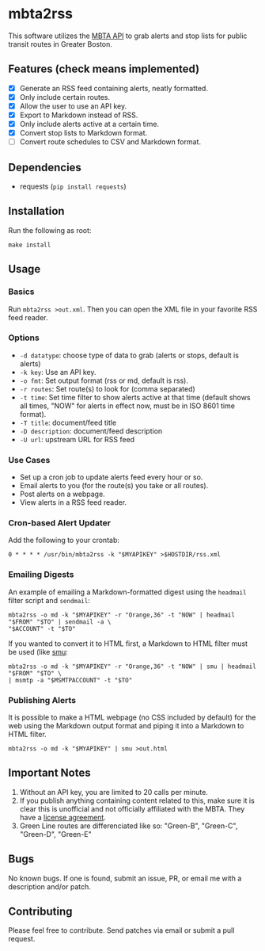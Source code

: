 # mbta2rss

This software utilizes the [MBTA API](https://www.mbta.com/developers/v3-api)
to grab alerts and stop lists for public transit routes in Greater Boston.

## Features (check means implemented)

- [X] Generate an RSS feed containing alerts, neatly formatted.
- [X] Only include certain routes.
- [X] Allow the user to use an API key.
- [X] Export to Markdown instead of RSS.
- [X] Only include alerts active at a certain time.
- [X] Convert stop lists to Markdown format.
- [ ] Convert route schedules to CSV and Markdown format.

## Dependencies

* requests (`pip install requests`)

## Installation

Run the following as root:

	make install

## Usage

### Basics

Run `mbta2rss >out.xml`. Then you can open the XML file in your
favorite RSS feed reader.

### Options

* `-d datatype`: choose type of data to grab (alerts or stops, default is alerts)
* `-k key`: Use an API key.
* `-o fmt`: Set output format (rss or md, default is rss).
* `-r routes`: Set route(s) to look for (comma separated)
* `-t time`: Set time filter to show alerts active at that time
  (default shows all times, "NOW" for alerts in effect now, must be in
  ISO 8601 time format).
* `-T title`: document/feed title
* `-D description`: document/feed description
* `-U url`: upstream URL for RSS feed

### Use Cases

* Set up a cron job to update alerts feed every hour or so.
* Email alerts to you (for the route(s) you take or all routes).
* Post alerts on a webpage.
* View alerts in a RSS feed reader.

### Cron-based Alert Updater

Add the following to your crontab:

	0 * * * * /usr/bin/mbta2rss -k "$MYAPIKEY" >$HOSTDIR/rss.xml

### Emailing Digests

An example of emailing a Markdown-formatted digest using the `headmail` filter
script and `sendmail`:

	mbta2rss -o md -k "$MYAPIKEY" -r "Orange,36" -t "NOW" | headmail "$FROM" "$TO" | sendmail -a \
	"$ACCOUNT" -t "$TO"

If you wanted to convert it to HTML first, a Markdown to HTML filter must be
used (like [smu](https://github.com/Gottox/smu):

	mbta2rss -o md -k "$MYAPIKEY" -r "Orange,36" -t "NOW" | smu | headmail "$FROM" "$TO" \
	| msmtp -a "$MSMTPACCOUNT" -t "$TO"

### Publishing Alerts
	
It is possible to make a HTML webpage (no CSS included by default) for the web
using the Markdown output format and piping it into a Markdown to HTML filter.

	mbta2rss -o md -k "$MYAPIKEY" | smu >out.html

## Important Notes

1. Without an API key, you are limited to 20 calls per minute.
2. If you publish anything containing content related to this, make sure it is
   clear this is unofficial and not officially affiliated with the MBTA. They
   have a [license agreement](https://www.mass.gov/files/documents/2017/10/27/develop_license_agree_0.pdf).
3. Green Line routes are differenciated like so: "Green-B", "Green-C", "Green-D", "Green-E"

## Bugs

No known bugs. If one is found, submit an issue, PR, or email me with
a description and/or patch.

## Contributing

Please feel free to contribute. Send patches via email or submit a pull request.
